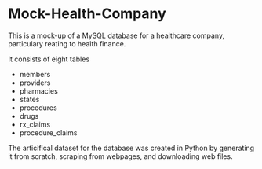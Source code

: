 # Mock-Health-Company
This is a mock-up of a MySQL database for a healthcare company, particulary reating to health finance.

It consists of eight tables 
  - members
  - providers
  - pharmacies
  - states
  - procedures
  - drugs
  - rx_claims
  - procedure_claims
  
 The articifical dataset for the database was created in Python by generating it from scratch, scraping from webpages,
 and downloading web files.
